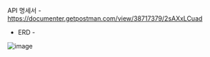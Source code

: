 API 명세서 - https://documenter.getpostman.com/view/38717379/2sAXxLCuad

- ERD -

![image](https://github.com/user-attachments/assets/d83fe830-d159-4335-be16-552bc2d90760)
